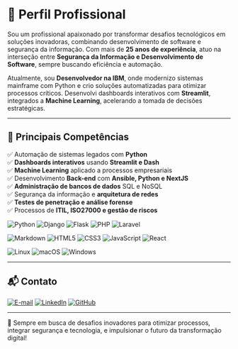 # 📌 **Perfil Profissional**

Sou um profissional apaixonado por transformar desafios tecnológicos em soluções inovadoras, combinando desenvolvimento de software e segurança da informação. Com mais de **25 anos de experiência**, atuo na interseção entre **Segurança da Informação e Desenvolvimento de Software**, sempre buscando eficiência e automação.

Atualmente, sou **Desenvolvedor na IBM**, onde modernizo sistemas mainframe com Python e crio soluções automatizadas para otimizar processos críticos. Desenvolvi dashboards interativos com **Streamlit**, integrados a **Machine Learning**, acelerando a tomada de decisões estratégicas.

---

## 🎯 **Principais Competências**
✅ Automação de sistemas legados com **Python**  
✅ **Dashboards interativos** usando **Streamlit e Dash**  
✅ **Machine Learning** aplicado a processos empresariais  
✅ Desenvolvimento **Back-end** com **Ansible, Python e NextJS**  
✅ **Administração de bancos de dados** SQL e NoSQL  
✅ Segurança da informação e **arquitetura de redes**  
✅ **Testes de penetração e análise forense**  
✅ Processos de **ITIL, ISO27000 e gestão de riscos**  

![Python](https://img.shields.io/badge/python-3670A0?style=for-the-badge&logo=python&logoColor=ffdd54)
![Django](https://img.shields.io/badge/django-%23092E20.svg?style=for-the-badge&logo=django&logoColor=white)
![Flask](https://img.shields.io/badge/flask-%23000.svg?style=for-the-badge&logo=flask&logoColor=white)
![PHP](https://img.shields.io/badge/PHP-777BB4?style=for-the-badge&logo=php&logoColor=white)
![Laravel](https://img.shields.io/badge/laravel-%23FF2D20.svg?style=for-the-badge&logo=laravel&logoColor=white)


![Markdown](https://img.shields.io/badge/Markdown-000?style=for-the-badge&logo=markdown)
![HTML5](https://img.shields.io/badge/HTML5-E34F26?style=for-the-badge&logo=html5&logoColor=white)
![CSS3](https://img.shields.io/badge/CSS3-1572B6?style=for-the-badge&logo=css3&logoColor=white)
![JavaScript](https://img.shields.io/badge/JavaScript-F7DF1E?style=for-the-badge&logo=javascript&logoColor=black)
![React](https://img.shields.io/badge/React-20232A?style=for-the-badge&logo=react&logoColor=61DAFB)

![Linux](https://img.shields.io/badge/Linux-000?style=for-the-badge&logo=linux&logoColor=FCC624)
![macOS](https://img.shields.io/badge/mac%20os-000000?style=for-the-badge&logo=macos&logoColor=F0F0F0)
![Windows](https://img.shields.io/badge/Windows-000?style=for-the-badge&logo=windows&logoColor=2CA5E0)

---

## 📬 **Contato**
[![E-mail](https://img.shields.io/badge/-Email-000?style=for-the-badge&logo=microsoft-outlook&logoColor=007BFF)](mailto:suender@live.com)
[![LinkedIn](https://img.shields.io/badge/LinkedIn-0077B5?style=for-the-badge&logo=linkedin&logoColor=white)](https://www.linkedin.com/in/suender/)
[![GitHub](https://img.shields.io/badge/GitHub-100000?style=for-the-badge&logo=github&logoColor=white)](https://github.com/SBOLife)

---

🚀 Sempre em busca de desafios inovadores para otimizar processos, integrar segurança e tecnologia, e impulsionar o futuro da transformação digital!
